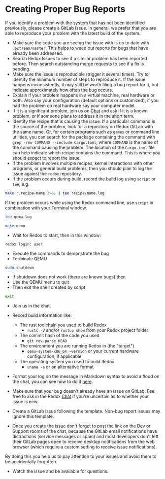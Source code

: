 # Creating Proper Bug Reports

If you identify a problem with the system that has not been identified previously, please create a GitLab Issue. In general, we prefer that you are able to reproduce your problem with the latest build of the system. 

- Make sure the code you are seeing the issue with is up to date with `upstream/master`. This helps to weed out reports for bugs that have already been addressed.
- Search Redox Issues to see if a similar problem has been reported before. Then search outstanding merge requests to see if a fix is pending.
- Make sure the issue is reproducible (trigger it several times). Try to identify the minimum number of steps to reproduce it. If the issue happens inconsistently, it may still be worth filing a bug report for it, but indicate approximately how often the bug occurs.
- Explain if your problem happens in a virtual machine, real hardware or both. Also say your configuration (default options or customized), if you had the problem on real hardware say your computer model.
- If it is a significant problem, join us on [Chat](./ch13-01-chat.md) and ask if it is a known problem, or if someone plans to address it in the short term.
- Identify the recipe that is causing the issue. If a particular command is the source of the problem, look for a repository on Redox GitLab with the same name. Or, for certain programs such as `games` or command line utilities, you can search for the package containing the command with `grep -rnw COMMAND --include Cargo.toml`, where `COMMAND` is the name of the command causing the problem. The location of the `Cargo.toml` file can help indicate which recipe contains the command. This is where you should expect to report the issue.
- If the problem involves multiple recipes, kernel interactions with other programs, or general build problems, then you should plan to log the issue against the `redox` repository.
- If the problem occurs during build, record the build log using `script` or `tee`, e.g.

```sh
make r.recipe-name 2>&1 | tee recipe-name.log
```

If the problem occurs while using the Redox command line, use `script` in combination with your Terminal window.

```sh
tee qemu.log
```

```sh
make qemu
```

- Wait for Redox to start, then in this window:

```
redox login: user
```

- Execute the commands to demonstrate the bug
- Terminate QEMU

```sh
sudo shutdown
```

- If shutdown does not work (there are known bugs) then
- Use the QEMU menu to quit
- Then exit the shell created by script

```sh
exit
```

- Join us in the chat.

- Record build information like:

     - The rust toolchain you used to build Redox
       - `rustc -V` and/or `rustup show` from your Redox project folder
     - The commit hash of the code you used
       - `git rev-parse HEAD`
     - The environment you are running Redox in (the "target")
       - `qemu-system-x86_64 -version` or your current hardware configuration, if applicable
     - The operating system you used to build Redox
       - `uname -a` or an alternative format

- Format your log on the message in Markdown syntax to avoid a flood on the chat, you can see how to do it [here](https://docs.github.com/en/get-started/writing-on-github/getting-started-with-writing-and-formatting-on-github/basic-writing-and-formatting-syntax#quoting-code).

- Make sure that your bug doesn't already have an issue on GitLab. Feel free to ask in the Redox [Chat](./ch13-01-chat.md) if you're uncertain as to whether your issue is new.

- Create a GitLab issue following the template. Non-bug report issues may ignore this template.

- Once you create the issue don't forget to post the link on the Dev or Support rooms of the chat, because the GitLab email notifications have distractions (service messages or spam) and most developers don't left their GitLab pages open to receive desktop notifications from the web browser (which require a custom setting to receive issue notifications).

By doing this you help us to pay attention to your issues and avoid them to be accidentally forgotten.

- Watch the issue and be available for questions.
